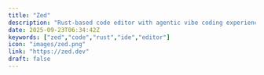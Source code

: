 ```yaml
---
title: "Zed"
description: "Rust-based code editor with agentic vibe coding experience"
date: 2025-09-23T06:34:42Z
keywords: ["zed","code","rust","ide","editor"]
icon: "images/zed.png"
link: "https://zed.dev"
draft: false
---
```

